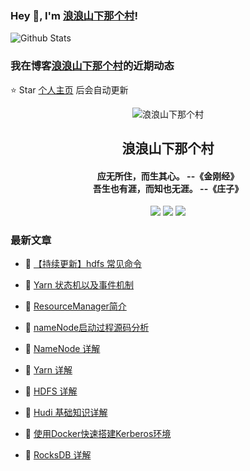 ### Hey 👋, I'm [浪浪山下那个村](https://www/zeekling.cn)! 

![Github Stats](https://github-readme-stats-zeekling.vercel.app/api?username=zeekling&show_icons=true) 

### 我在博客[浪浪山下那个村](https://www/zeekling.cn)的近期动态
⭐️ Star [个人主页](https://github.com/zeekling) 后会自动更新

<p align="center"><img alt="浪浪山下那个村" src="https://pan.zeekling.cn/zeekling/blog/logo.th.png"></p><h2 align="center"> 浪浪山下那个村 </h2>

<h4 align="center">应无所住，而生其心。 --《金刚经》<br>吾生也有涯，而知也无涯。 --《庄子》</h4>
<p align="center"><a title="浪浪山下那个村" target="_blank" href="https://github.com/zeekling/zeekling"><img src="https://img.shields.io/github/last-commit/zeekling/zeekling.svg?style=flat-square&color=FF9900"></a>
<a title="GitHub repo size in bytes" target="_blank" href="https://github.com/zeekling/zeekling"><img src="https://img.shields.io/github/repo-size/zeekling/zeekling.svg?style=flat-square"></a>
<a title="Hits" target="_blank" href="https://github.com/zeekling/hits"><img src="https://hits.b3log.org/zeekling/zeekling.svg"></a></p>

### 最新文章

* 📝 [【持续更新】hdfs 常见命令](https://www.zeekling.cn/articles/2023/11/29/1701269553962.html) 
 
* 📝 [Yarn 状态机以及事件机制](https://www.zeekling.cn/articles/2023/11/28/1701184404701.html) 
 
* 📝 [ResourceManager简介](https://www.zeekling.cn/articles/2023/11/25/1700923678066.html) 
 
* 📝 [nameNode启动过程源码分析](https://www.zeekling.cn/articles/2023/11/05/1699156894407.html) 
 
* 📝 [NameNode 详解](https://www.zeekling.cn/articles/2023/11/04/1699081992102.html) 
 
* 📝 [Yarn 详解](https://www.zeekling.cn/articles/2023/10/22/1697967064322.html) 
 
* 📝 [HDFS 详解](https://www.zeekling.cn/articles/2023/10/22/1697967013370.html) 
 
* 📝 [Hudi 基础知识详解](https://www.zeekling.cn/articles/2023/09/28/1695909094599.html) 
 
* 📝 [使用Docker快速搭建Kerberos环境](https://www.zeekling.cn/articles/2022/07/16/1657963320555.html) 
 
* 📝 [RocksDB 详解](https://www.zeekling.cn/articles/2023/09/23/1695451402168.html) 
 




